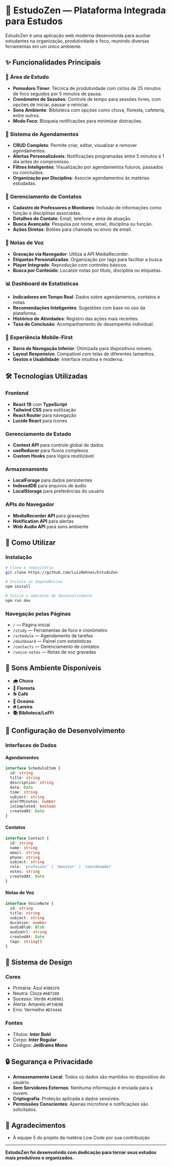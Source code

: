 # 🧘 EstudoZen — Plataforma Integrada para Estudos

EstudoZen é uma aplicação web moderna desenvolvida para auxiliar estudantes na organização, produtividade e foco, reunindo diversas ferramentas em um único ambiente.

## ✨ Funcionalidades Principais

### 🎯 **Área de Estudo**

* **Pomodoro Timer**: Técnica de produtividade com ciclos de 25 minutos de foco seguidos por 5 minutos de pausa.
* **Cronômetro de Sessões**: Controle de tempo para sessões livres, com opções de iniciar, pausar e reiniciar.
* **Sons Ambiente**: Biblioteca com opções como chuva, floresta, cafeteria, entre outros.
* **Modo Foco**: Bloqueia notificações para minimizar distrações.

### 📅 **Sistema de Agendamentos**

* **CRUD Completo**: Permite criar, editar, visualizar e remover agendamentos.
* **Alertas Personalizáveis**: Notificações programadas entre 5 minutos e 1 dia antes do compromisso.
* **Filtros Inteligentes**: Visualização por agendamentos futuros, passados ou concluídos.
* **Organização por Disciplina**: Associe agendamentos às matérias estudadas.

### 👥 **Gerenciamento de Contatos**

* **Cadastro de Professores e Monitores**: Inclusão de informações como função e disciplinas associadas.
* **Detalhes de Contato**: Email, telefone e área de atuação.
* **Busca Avançada**: Pesquisa por nome, email, disciplina ou função.
* **Ações Diretas**: Botões para chamada ou envio de email.

### 🎤 **Notas de Voz**

* **Gravação via Navegador**: Utiliza a API MediaRecorder.
* **Etiquetas Personalizadas**: Organização por tags para facilitar a busca.
* **Player Integrado**: Reprodução com controles básicos.
* **Busca por Conteúdo**: Localize notas por título, disciplina ou etiquetas.

### 📊 **Dashboard de Estatísticas**

* **Indicadores em Tempo Real**: Dados sobre agendamentos, contatos e notas.
* **Recomendações Inteligentes**: Sugestões com base no uso da plataforma.
* **Histórico de Atividades**: Registro das ações mais recentes.
* **Taxa de Conclusão**: Acompanhamento do desempenho individual.

### 📱 **Experiência Mobile-First**

* **Barra de Navegação Inferior**: Otimizada para dispositivos móveis.
* **Layout Responsivo**: Compatível com telas de diferentes tamanhos.
* **Gestos e Usabilidade**: Interface intuitiva e moderna.

## 🛠 Tecnologias Utilizadas

### **Frontend**

* **React 19** com **TypeScript**
* **Tailwind CSS** para estilização
* **React Router** para navegação
* **Lucide React** para ícones

### **Gerenciamento de Estado**

* **Context API** para controle global de dados
* **useReducer** para fluxos complexos
* **Custom Hooks** para lógica reutilizável

### **Armazenamento**

* **LocalForage** para dados persistentes
* **IndexedDB** para arquivos de áudio
* **LocalStorage** para preferências do usuário

### **APIs do Navegador**

* **MediaRecorder API** para gravações
* **Notification API** para alertas
* **Web Audio API** para sons ambiente

## 🚀 Como Utilizar

### **Instalação**

```bash
# Clone o repositório
git clone https://github.com/LuizHehnes/EstudoZen

# Instale as dependências
npm install

# Inicie o ambiente de desenvolvimento
npm run dev
```

### **Navegação pelas Páginas**

* `/` — Página inicial
* `/study` — Ferramentas de foco e cronômetro
* `/schedule` — Agendamento de tarefas
* `/dashboard` — Painel com estatísticas
* `/contacts` — Gerenciamento de contatos
* `/voice-notes` — Notas de voz gravadas

## 🎵 Sons Ambiente Disponíveis

* **🌧️ Chuva**
* **🌲 Floresta**
* **☕ Café**
* **🌊 Oceano**
* **🔥 Lareira**
* **📚 Biblioteca/LoFFi**

## 🔧 Configuração de Desenvolvimento



### **Interfaces de Dados**

#### Agendamentos

```ts
interface ScheduleItem {
  id: string
  title: string
  description: string
  date: Date
  time: string
  subject: string
  alertMinutes: number
  isCompleted: boolean
  createdAt: Date
}
```

#### Contatos

```ts
interface Contact {
  id: string
  name: string
  email: string
  phone: string
  subject: string
  role: 'professor' | 'monitor' | 'coordenador'
  notes: string
  createdAt: Date
}
```

#### Notas de Voz

```ts
interface VoiceNote {
  id: string
  title: string
  subject: string
  duration: number
  audioBlob: Blob
  audioUrl: string
  createdAt: Date
  tags: string[]
}
```

## 🎨 Sistema de Design

### **Cores**

* Primária: Azul `#3B82F6`
* Neutra: Cinza `#6B7280`
* Sucesso: Verde `#10B981`
* Alerta: Amarelo `#F59E0B`
* Erro: Vermelho `#EF4444`

### **Fontes**

* Títulos: **Inter Bold**
* Corpo: **Inter Regular**
* Códigos: **JetBrains Mono**

## 🔒 Segurança e Privacidade

* **Armazenamento Local**: Todos os dados são mantidos no dispositivo do usuário.
* **Sem Servidores Externos**: Nenhuma informação é enviada para a nuvem.
* **Criptografia**: Proteção aplicada a dados sensíveis.
* **Permissões Conscientes**: Apenas microfone e notificações são solicitados.

## 🙏 Agradecimentos

* À equipe 5 do projeto da matéria Low Code por sua contribuição

---

**EstudoZen foi desenvolvido com dedicação para tornar seus estudos mais produtivos e organizados.**